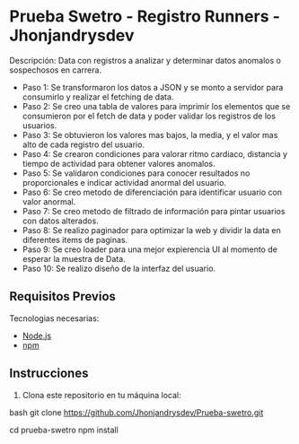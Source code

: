 # Prueba Swetro - Registro Runners - Jhonjandrysdev

Descripción: Data con registros a analizar y determinar datos anomalos o sospechosos en carrera.
- Paso 1: Se transformaron los datos a JSON y se monto a servidor para consumirlo y realizar el fetching de  data.
- Paso 2: Se creo una tabla de valores para imprimir los elementos que se consumieron por el fetch de data y poder validar los registros de los usuarios.
- Paso 3: Se obtuvieron los valores mas bajos, la media, y el valor mas alto de cada registro del usuario.
- Paso 4: Se crearon condiciones para valorar ritmo cardiaco, distancia y tiempo de actividad para obtener valores anomalos.
- Paso 5: Se validaron condiciones para conocer resultados no proporcionales e indicar actividad anormal del usuario.
- Paso 6: Se creo metodo de diferenciación para identificar usuario con valor anormal.
- Paso 7: Se creo metodo de filtrado de información para pintar usuarios con datos alterados.
- Paso 8: Se realizo paginador para optimizar la web y dividir la data en diferentes items de paginas.
- Paso 9: Se creo loader para una mejor expierencia UI al momento de esperar la muestra de Data.
- Paso 10: Se realizo diseño de la interfaz del usuario.

## Requisitos Previos
Tecnologias necesarias:
- [Node.js](https://nodejs.org/)
- [npm](https://www.npmjs.com/)

## Instrucciones

1. Clona este repositorio en tu máquina local:

bash
git clone https://github.com/Jhonjandrysdev/Prueba-swetro.git

cd prueba-swetro
npm install





